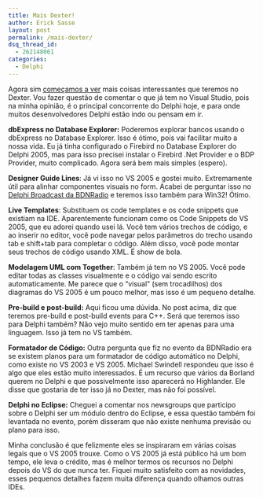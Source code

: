 ```yaml
---
title: Mais Dexter!
author: Erick Sasse
layout: post
permalink: /mais-dexter/
dsq_thread_id:
  - 262148061
categories:
  - Delphi
---
```

Agora sim [come&ccedil;amos a ver][1] mais coisas interessantes que teremos no Dexter. Vou fazer quest&atilde;o de comentar o que j&aacute; tem no Visual Studio, pois na minha opini&atilde;o, &eacute; o principal concorrente do Delphi hoje, e para onde muitos desenvolvedores Delphi est&atilde;o indo ou pensam em ir.

**dbExpress no Database Explorer:** Poderemos explorar bancos usando o dbExpress no Database Explorer. Isso &eacute; &oacute;timo, pois vai facilitar muito a nossa vida. Eu j&aacute; tinha configurado o Firebird no Database Explorer do Delphi 2005, mas para isso precisei instalar o Firebird .Net Provider e o BDP Provider, muito complicado. Agora ser&aacute; bem mais simples (espero).

**Designer Guide Lines**: J&aacute; vi isso no VS 2005 e gostei muito. Extremamente &uacute;til para alinhar componentes visuais no form. Acabei de perguntar isso no [Delphi Broadcast da BDNRadio][2] e teremos isso tamb&eacute;m para Win32! &Oacute;timo.

**Live Templates**: Substituem os code templates e os code snippets que existiam na IDE. Aparentemente funcionam como os Code Snippets do VS 2005, que eu adorei quando usei l&aacute;. Voc&ecirc; tem v&aacute;rios trechos de c&oacute;digo, e ao inserir no editor, voc&ecirc; pode navegar pelos par&acirc;metros do trecho usando tab e shift+tab para completar o c&oacute;digo. Al&eacute;m disso, voc&ecirc; pode montar seus trechos de c&oacute;digo usando XML. &Eacute; show de bola.

**Modelagem UML com Together**: Tamb&eacute;m j&aacute; tem no VS 2005. Voc&ecirc; pode editar todas as classes visualmente e o c&oacute;digo vai sendo escrito automaticamente. Me parece que o &#8220;visual&#8221; (sem trocadilhos) dos diagramas do VS 2005 &eacute; um pouco melhor, mas isso &eacute; um pequeno detalhe.

**Pre-build e post-build:** Aqui ficou uma d&uacute;vida. No post acima, diz que teremos pre-build e post-build events para C++. Ser&aacute; que teremos isso para Delphi tamb&eacute;m? N&atilde;o vejo muito sentido em ter apenas para uma linguagem. Isso j&aacute; tem no VS tamb&eacute;m.

**Formatador de Código:** Outra pergunta que fiz no evento da BDNRadio era se existem planos para um formatador de c&oacute;digo autom&aacute;tico no Delphi, como existe no VS 2003 e VS 2005. Michael Swindell respondeu que isso &eacute; algo que eles est&atilde;o muito interessados. &Eacute; um recurso que v&aacute;rios da Borland querem no Delphi e que possivelmente isso aparecer&aacute; no Highlander. Ele disse que gostaria de ter isso j&aacute; no Dexter, mas n&atilde;o foi poss&iacute;vel.

**Delphi no Eclipse:** Cheguei a comentar nos newsgroups que participo sobre o Delphi ser um m&oacute;dulo dentro do Eclipse, e essa quest&atilde;o tamb&eacute;m foi levantada no evento, por&eacute;m disseram que n&atilde;o existe nenhuma previs&atilde;o ou plano para isso.

Minha conclus&atilde;o &eacute; que felizmente eles se inspiraram em v&aacute;rias coisas legais que o VS 2005 trouxe. Como o VS 2005 j&aacute; est&aacute; p&uacute;blico h&aacute; um bom tempo, ele leva o cr&eacute;dito, mas &eacute; melhor termos os recursos no Delphi depois do VS do que nunca ter. Fiquei muito satisfeito com as novidades, esses pequenos detalhes fazem muita diferen&ccedil;a quando olhamos outras IDEs.

 [1]: http://delphi-notes.blogspot.com/2005/09/world-premiere-dexter-ide-at-ekon-9.html
 [2]: http://ec.borland.com/eventDisplay.faces?e=581